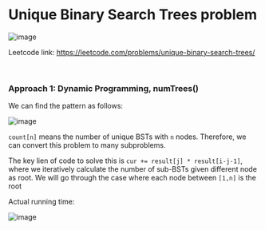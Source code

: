 # Unique Binary Search Trees problem
![image](https://user-images.githubusercontent.com/25105806/135387175-511bad80-5fa9-4eb8-b362-976c02a8a0ac.png)

Leetcode link: https://leetcode.com/problems/unique-binary-search-trees/

<br />

### Approach 1: Dynamic Programming, numTrees()
We can find the pattern as follows:

![image](https://user-images.githubusercontent.com/25105806/135387595-dc41348f-7a88-4c59-aa74-053627a32123.png)

`count[n]` means the number of unique BSTs with `n` nodes. Therefore, we can convert this problem to many subproblems.

The key lien of code to solve this is `cur += result[j] * result[i-j-1]`, where we iteratively calculate the number of sub-BSTs given different node as root. We will go through the case where each node between `[1,n]` is the root

Actual running time:

![image](https://user-images.githubusercontent.com/25105806/135387965-96f15b5f-86f6-4683-b8cb-a4fe114aca41.png)
